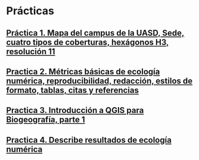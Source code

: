 # Prácticas

## [Práctica 1. Mapa del campus de la UASD, Sede, cuatro tipos de coberturas, hexágonos H3, resolución 11](practica-01.md)

## [Practica 2. Métricas básicas de ecología numérica, reproducibilidad, redacción, estilos de formato, tablas, citas y referencias](practica-02.md)

## [Practica 3. Introducción a QGIS para Biogeografía, parte 1](practica-03.md)

## [Practica 4. Describe resultados de ecología numérica](practica-04.md)

<!-- ## [Practica 5. Introducción a QGIS para Biogeografía, parte 2](practica-05.md) -->
